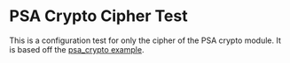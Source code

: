 # PSA Crypto Cipher Test

This is a configuration test for only the cipher of the PSA crypto module.
It is based off the [psa_crypto example](../../../examples/psa_crypto/README.md).
